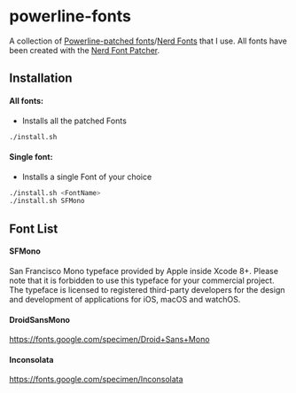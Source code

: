 # powerline-fonts

A collection of [Powerline-patched fonts](https://powerline.readthedocs.org/en/master/installation.html#patched-fonts)/[Nerd Fonts](https://github.com/ryanoasis/nerd-fonts) that I use. 
All fonts have been created with the [Nerd Font Patcher](https://github.com/ryanoasis/nerd-fonts#font-patcher).

## Installation

#### All fonts:

* Installs all the patched Fonts

```sh
./install.sh
```

#### Single font:

* Installs a single Font of your choice

```sh
./install.sh <FontName>
./install.sh SFMono
```

## Font List

#### SFMono
San Francisco Mono typeface provided by Apple inside Xcode 8+. Please note that it is forbidden to use this typeface for your commercial project. The typeface is licensed to registered third-party developers for the design and development of applications for iOS, macOS and watchOS.

#### DroidSansMono
https://fonts.google.com/specimen/Droid+Sans+Mono

#### Inconsolata
https://fonts.google.com/specimen/Inconsolata
